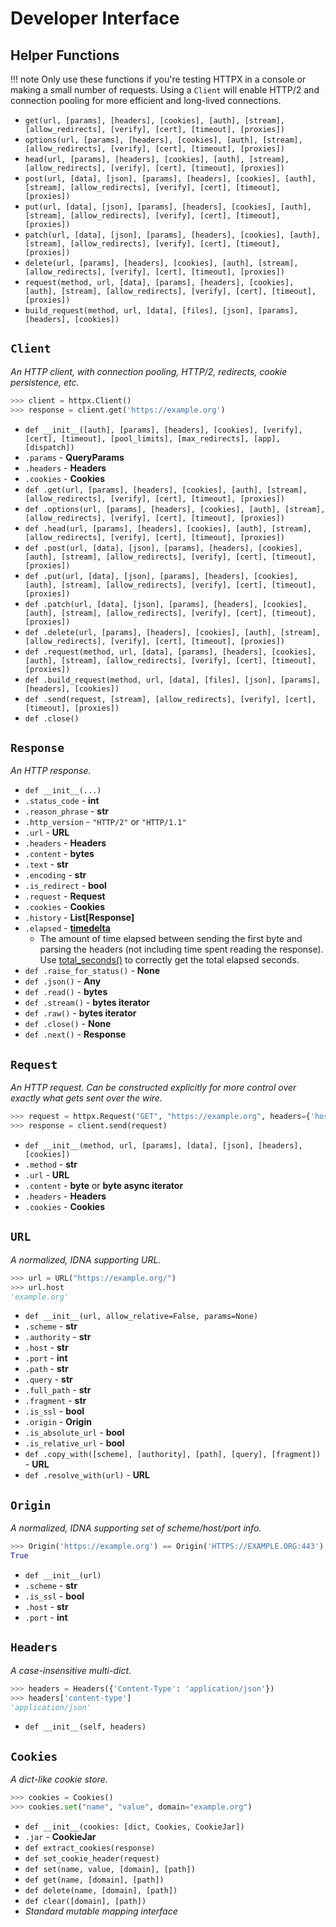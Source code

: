 # Developer Interface

## Helper Functions

!!! note
    Only use these functions if you're testing HTTPX in a console
    or making a small number of requests. Using a `Client` will
    enable HTTP/2 and connection pooling for more efficient and
    long-lived connections.

* `get(url, [params], [headers], [cookies], [auth], [stream], [allow_redirects], [verify], [cert], [timeout], [proxies])`
* `options(url, [params], [headers], [cookies], [auth], [stream], [allow_redirects], [verify], [cert], [timeout], [proxies])`
* `head(url, [params], [headers], [cookies], [auth], [stream], [allow_redirects], [verify], [cert], [timeout], [proxies])`
* `post(url, [data], [json], [params], [headers], [cookies], [auth], [stream], [allow_redirects], [verify], [cert], [timeout], [proxies])`
* `put(url, [data], [json], [params], [headers], [cookies], [auth], [stream], [allow_redirects], [verify], [cert], [timeout], [proxies])`
* `patch(url, [data], [json], [params], [headers], [cookies], [auth], [stream], [allow_redirects], [verify], [cert], [timeout], [proxies])`
* `delete(url, [params], [headers], [cookies], [auth], [stream], [allow_redirects], [verify], [cert], [timeout], [proxies])`
* `request(method, url, [data], [params], [headers], [cookies], [auth], [stream], [allow_redirects], [verify], [cert], [timeout], [proxies])`
* `build_request(method, url, [data], [files], [json], [params], [headers], [cookies])`

## `Client`

*An HTTP client, with connection pooling, HTTP/2, redirects, cookie persistence, etc.*

```python
>>> client = httpx.Client()
>>> response = client.get('https://example.org')
```

* `def __init__([auth], [params], [headers], [cookies], [verify], [cert], [timeout], [pool_limits], [max_redirects], [app], [dispatch])`
* `.params` - **QueryParams**
* `.headers` - **Headers**
* `.cookies` - **Cookies**
* `def .get(url, [params], [headers], [cookies], [auth], [stream], [allow_redirects], [verify], [cert], [timeout], [proxies])`
* `def .options(url, [params], [headers], [cookies], [auth], [stream], [allow_redirects], [verify], [cert], [timeout], [proxies])`
* `def .head(url, [params], [headers], [cookies], [auth], [stream], [allow_redirects], [verify], [cert], [timeout], [proxies])`
* `def .post(url, [data], [json], [params], [headers], [cookies], [auth], [stream], [allow_redirects], [verify], [cert], [timeout], [proxies])`
* `def .put(url, [data], [json], [params], [headers], [cookies], [auth], [stream], [allow_redirects], [verify], [cert], [timeout], [proxies])`
* `def .patch(url, [data], [json], [params], [headers], [cookies], [auth], [stream], [allow_redirects], [verify], [cert], [timeout], [proxies])`
* `def .delete(url, [params], [headers], [cookies], [auth], [stream], [allow_redirects], [verify], [cert], [timeout], [proxies])`
* `def .request(method, url, [data], [params], [headers], [cookies], [auth], [stream], [allow_redirects], [verify], [cert], [timeout], [proxies])`
* `def .build_request(method, url, [data], [files], [json], [params], [headers], [cookies])`
* `def .send(request, [stream], [allow_redirects], [verify], [cert], [timeout], [proxies])`
* `def .close()`

## `Response`

*An HTTP response.*

* `def __init__(...)`
* `.status_code` - **int**
* `.reason_phrase` - **str**
* `.http_version` - `"HTTP/2"` or `"HTTP/1.1"`
* `.url` - **URL**
* `.headers` - **Headers**
* `.content` - **bytes**
* `.text` - **str**
* `.encoding` - **str**
* `.is_redirect` - **bool**
* `.request` - **Request**
* `.cookies` - **Cookies**
* `.history` - **List[Response]**
* `.elapsed` - **[timedelta](https://docs.python.org/3/library/datetime.html)**
  * The amount of time elapsed between sending the first byte and parsing the headers (not including time spent reading
  the response).  Use
  [total_seconds()](https://docs.python.org/3/library/datetime.html#datetime.timedelta.total_seconds) to correctly get
  the total elapsed seconds.
* `def .raise_for_status()` - **None**
* `def .json()` - **Any**
* `def .read()` - **bytes**
* `def .stream()` - **bytes iterator**
* `def .raw()` - **bytes iterator**
* `def .close()` - **None**
* `def .next()` - **Response**

## `Request`

*An HTTP request. Can be constructed explicitly for more control over exactly
what gets sent over the wire.*

```python
>>> request = httpx.Request("GET", "https://example.org", headers={'host': 'example.org'})
>>> response = client.send(request)
```

* `def __init__(method, url, [params], [data], [json], [headers], [cookies])`
* `.method` - **str**
* `.url` - **URL**
* `.content` - **byte** or **byte async iterator**
* `.headers` - **Headers**
* `.cookies` - **Cookies**

## `URL`

*A normalized, IDNA supporting URL.*

```python
>>> url = URL("https://example.org/")
>>> url.host
'example.org'
```

* `def __init__(url, allow_relative=False, params=None)`
* `.scheme` - **str**
* `.authority` - **str**
* `.host` - **str**
* `.port` - **int**
* `.path` - **str**
* `.query` - **str**
* `.full_path` - **str**
* `.fragment` - **str**
* `.is_ssl` - **bool**
* `.origin` - **Origin**
* `.is_absolute_url` - **bool**
* `.is_relative_url` - **bool**
* `def .copy_with([scheme], [authority], [path], [query], [fragment])` - **URL**
* `def .resolve_with(url)` - **URL**

## `Origin`

*A normalized, IDNA supporting set of scheme/host/port info.*

```python
>>> Origin('https://example.org') == Origin('HTTPS://EXAMPLE.ORG:443')
True
```

* `def __init__(url)`
* `.scheme` - **str**
* `.is_ssl` - **bool**
* `.host` - **str**
* `.port` - **int**

## `Headers`

*A case-insensitive multi-dict.*

```python
>>> headers = Headers({'Content-Type': 'application/json'})
>>> headers['content-type']
'application/json'
```

* `def __init__(self, headers)`

## `Cookies`

*A dict-like cookie store.*

```python
>>> cookies = Cookies()
>>> cookies.set("name", "value", domain="example.org")
```

* `def __init__(cookies: [dict, Cookies, CookieJar])`
* `.jar` - **CookieJar**
* `def extract_cookies(response)`
* `def set_cookie_header(request)`
* `def set(name, value, [domain], [path])`
* `def get(name, [domain], [path])`
* `def delete(name, [domain], [path])`
* `def clear([domain], [path])`
* *Standard mutable mapping interface*
